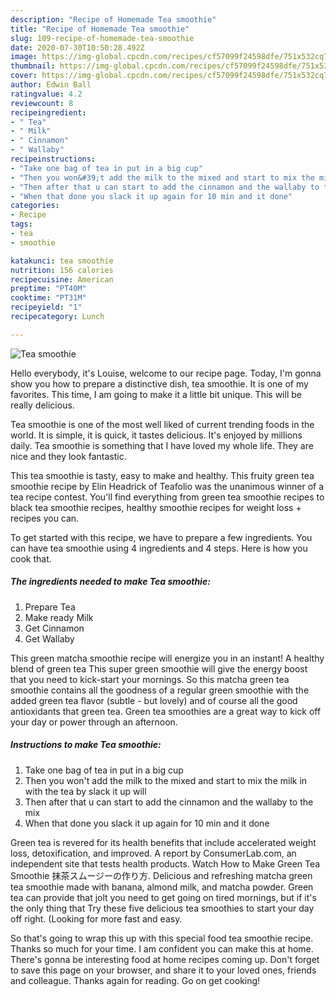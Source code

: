 ```yaml
---
description: "Recipe of Homemade Tea smoothie"
title: "Recipe of Homemade Tea smoothie"
slug: 109-recipe-of-homemade-tea-smoothie
date: 2020-07-30T10:50:28.492Z
image: https://img-global.cpcdn.com/recipes/cf57099f24598dfe/751x532cq70/tea-smoothie-recipe-main-photo.jpg
thumbnail: https://img-global.cpcdn.com/recipes/cf57099f24598dfe/751x532cq70/tea-smoothie-recipe-main-photo.jpg
cover: https://img-global.cpcdn.com/recipes/cf57099f24598dfe/751x532cq70/tea-smoothie-recipe-main-photo.jpg
author: Edwin Ball
ratingvalue: 4.2
reviewcount: 8
recipeingredient:
- " Tea"
- " Milk"
- " Cinnamon"
- " Wallaby"
recipeinstructions:
- "Take one bag of tea in put in a big cup"
- "Then you won&#39;t add the milk to the mixed and start to mix the milk in with the tea by slack it up will"
- "Then after that u can start to add the cinnamon and the wallaby to the mix"
- "When that done you slack it up again for 10 min and it done"
categories:
- Recipe
tags:
- tea
- smoothie

katakunci: tea smoothie 
nutrition: 156 calories
recipecuisine: American
preptime: "PT40M"
cooktime: "PT31M"
recipeyield: "1"
recipecategory: Lunch

---
```



![Tea smoothie](https://img-global.cpcdn.com/recipes/cf57099f24598dfe/751x532cq70/tea-smoothie-recipe-main-photo.jpg)

Hello everybody, it's Louise, welcome to our recipe page. Today, I'm gonna show you how to prepare a distinctive dish, tea smoothie. It is one of my favorites. This time, I am going to make it a little bit unique. This will be really delicious.

Tea smoothie is one of the most well liked of current trending foods in the world. It is simple, it is quick, it tastes delicious. It's enjoyed by millions daily. Tea smoothie is something that I have loved my whole life. They are nice and they look fantastic.

This tea smoothie is tasty, easy to make and healthy. This fruity green tea smoothie recipe by Elin Headrick of Teafolio was the unanimous winner of a tea recipe contest. You&#39;ll find everything from green tea smoothie recipes to black tea smoothie recipes, healthy smoothie recipes for weight loss + recipes you can.


To get started with this recipe, we have to prepare a few ingredients. You can have tea smoothie using 4 ingredients and 4 steps. Here is how you cook that.

##### The ingredients needed to make Tea smoothie:

1. Prepare  Tea
1. Make ready  Milk
1. Get  Cinnamon
1. Get  Wallaby


This green matcha smoothie recipe will energize you in an instant! A healthy blend of green tea This super green smoothie will give the energy boost that you need to kick-start your mornings. So this matcha green tea smoothie contains all the goodness of a regular green smoothie with the added green tea flavor (subtle - but lovely) and of course all the good antioxidants that green tea. Green tea smoothies are a great way to kick off your day or power through an afternoon. 

##### Instructions to make Tea smoothie:

1. Take one bag of tea in put in a big cup
1. Then you won&#39;t add the milk to the mixed and start to mix the milk in with the tea by slack it up will
1. Then after that u can start to add the cinnamon and the wallaby to the mix
1. When that done you slack it up again for 10 min and it done


Green tea is revered for its health benefits that include accelerated weight loss, detoxification, and improved. A report by ConsumerLab.com, an independent site that tests health products. Watch How to Make Green Tea Smoothie 抹茶スムージーの作り方. Delicious and refreshing matcha green tea smoothie made with banana, almond milk, and matcha powder. Green tea can provide that jolt you need to get going on tired mornings, but if it&#39;s the only thing that Try these five delicious tea smoothies to start your day off right. (Looking for more fast and easy. 

So that's going to wrap this up with this special food tea smoothie recipe. Thanks so much for your time. I am confident you can make this at home. There's gonna be interesting food at home recipes coming up. Don't forget to save this page on your browser, and share it to your loved ones, friends and colleague. Thanks again for reading. Go on get cooking!

